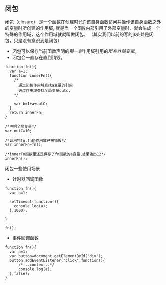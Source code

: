 ## 闭包

闭包（closure）
是一个函数在创建时允许该自身函数访问并操作该自身函数之外的变量时所创建的作用域,
就是当一个函数内部引用了外部变量时，就会生成一个特殊的作用域，这个作用域就就叫做闭包。
（其实我们以前的写的js处处是闭包，只是没有意识到是闭包）

- 闭包可以保存当前函数声明的*那一刻*作用域引用的*所有外部变量*。
- 闭包会一直存在直到销毁。

```
function fn(){
  var a=1;
  function innerFn(){
    /*
      通过闭包作用域查找a变量的引用
      通过作用域查找全局变量outc.
    */

    var b=1+a+outC;
  }
  return innerFn;
}

/*声明全局变量*/
var outC=10;

/*调用完fn,fn的作用域已被销毁*/
var innerFn=fn();

/*innerFn函数里还是保存了fn函数的a变量,结果输出12*/
innerFn();

```


闭包一些使用场景

- 计时器回调函数

```
function fn(){
  var a=1;

  setTimeout(function(){
    console.log(a);
  },1000);

}

fn();

```

- 事件回调函数

```
function fn(){
  var a=1;
  var button=document.getElementById("div");
  button.addEventListener("click",function(){
      /*...context..*/
      console.log(a);
  },false);
}
```
